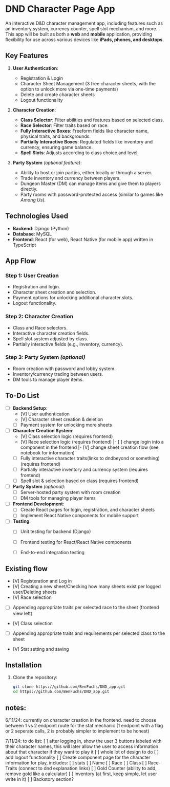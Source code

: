 # DND Character Page App

An interactive D&D character management app, including features such as an inventory system, currency counter, spell slot mechanism, and more. This app will be built as both a **web** and **mobile** application, providing flexibility for use across various devices like **iPads, phones, and desktops**.

## Key Features

1. **User Authentication**:
   - Registration & Login
   - Character Sheet Management (3 free character sheets, with the option to unlock more via one-time payments)
   - Delete and create character sheets
   - Logout functionality

2. **Character Creation**:
   - **Class Selector**: Filter abilities and features based on selected class.
   - **Race Selector**: Filter traits based on race.
   - **Fully Interactive Boxes**: Freeform fields like character name, physical traits, and backgrounds.
   - **Partially Interactive Boxes**: Regulated fields like inventory and currency, ensuring game balance.
   - **Spell Slots**: Adjusts according to class choice and level.

3. **Party System** *(optional feature)*:
   - Ability to host or join parties, either locally or through a server.
   - Trade inventory and currency between players.
   - Dungeon Master (DM) can manage items and give them to players directly.
   - Party rooms with password-protected access (similar to games like *Among Us*).

## Technologies Used

- **Backend**: Django (Python)
- **Database**: MySQL
- **Frontend**: React (for web), React Native (for mobile app) written in TypeScript

## App Flow

### Step 1: User Creation
- Registration and login.
- Character sheet creation and selection.
- Payment options for unlocking additional character slots.
- Logout functionality.

### Step 2: Character Creation
- Class and Race selectors.
- Interactive character creation fields.
- Spell slot system adjusted by class.
- Partially interactive fields (e.g., inventory, currency).

### Step 3: Party System *(optional)*
- Room creation with password and lobby system.
- Inventory/currency trading between users.
- DM tools to manage player items.

## To-Do List

- [ ] **Backend Setup**:
  - [V] User authentication
  - [V] Character sheet creation & deletion
  - [ ] Payment system for unlocking more sheets

- [ ] **Character Creation System**:
  - [V] Class selection logic (requires frontend)
  - [V] Race selection logic (requires frontend)
    |- [ ] change login into a component in the frontend
    |- [V] change sheet creation flow (see notebook for information)
  - [ ] Fully interactive character traits(links to dndbeyond or something) (requires frontend)
  - [ ] Partially interactive inventory and currency system (requires frontend)
  - [ ] Spell slot & selection based on class (requires frontend)

- [ ] **Party System** *(optional)*:
  - [ ] Server-hosted party system with room creation
  - [ ] DM tools for managing player items

- [ ] **Frontend Development**:
  - [ ] Create React pages for login, registration, and character sheets
  - [ ] Implement React Native components for mobile support

- [ ] **Testing**:
  - [ ] Unit testing for backend (Django)
  - [ ] Frontend testing for React/React Native components
  - [ ] End-to-end integration testing


## Existing flow
<!-- This is how a user would go about using the website for the first time -->
- [V] Registeration and Log in 
- [V] Creating a new sheet/Checking how many sheets exist per logged user/Deleting sheets
- [V] Race selection
- [ ] Appending appropriate traits per selected race to the sheet (frontend view left)
- [V] Class selection
- [ ] Appending appropriate traits and requirements per selected class to the sheet 
- [V] Stat setting and saving 

## Installation

1. Clone the repository:
   ```bash
   git clone https://github.com/BenFuchs/DND_app.git
   cd https://github.com/BenFuchs/DND_app.git


## notes:
  6/11/24:
  currently on character creation in the frontend. need to choose between 1 vs 2 endpoint route for the stat mechanic
  (1 endpoint with a flag or 2 seperate calls, 2 is probably simpler to implement to be honest)

  7/11/24:
  to do list:
  [ ] after logging in, show the user 3 buttons labeled with their character names, this will later allow the user to access information about that character if they want to play it 
  [ ] whole lot of design to do
  [ ] add logout functionality 
  [ ] Create component page for the character information for play, includes:
      [ ] stats
      [ ] Name
      [ ] Race
      [ ] Class
      [ ] Race-Traits (connect to dnd explanation links)
      [ ] Gold Counter (ability to add, remove gold like a calculator)
      [ ] inventory (at first, keep simple, let user write in it)
      [ ] Backstory section? 